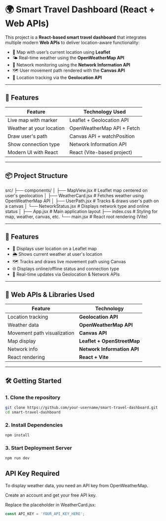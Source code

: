 # 🌍 Smart Travel Dashboard (React + Web APIs)

This project is a **React-based smart travel dashboard** that integrates multiple modern **Web APIs** to deliver location-aware functionality:

- 📍 Map with user’s current location using **Leaflet**
- 🌤️ Real-time weather using the **OpenWeatherMap API**
- 📶 Network monitoring using the **Network Information API**
- 🗺️ User movement path rendered with the **Canvas API**
- 📡 Location tracking via the **Geolocation API**

---

## 🚀 Features

| Feature                  | Technology Used                         |
|--------------------------|------------------------------------------|
| Live map with marker     | Leaflet + Geolocation API                |
| Weather at your location | OpenWeatherMap API + Fetch              |
| Draw user's path         | Canvas API + watchPosition              |
| Show connection type     | Network Information API                 |
| Modern UI with React     | React (Vite-based project)              |

---

## 📦 Project Structure
src/
├── components/
│ ├── MapView.jsx # Leaflet map centered on user's geolocation
│ ├── WeatherCard.jsx # Fetches weather using OpenWeatherMap API
│ ├── UserPath.jsx # Tracks & draws user's path on a canvas
│ └── NetworkStatus.jsx # Displays network type and online status
│
├── App.jsx # Main application layout
├── index.css # Styling for map, weather, canvas, etc.
└── main.jsx # React root rendering (Vite)


---

## 🚀 Features

- 📍 Displays user location on a Leaflet map
- 🌦️ Shows current weather at user's location
- 🗺️ Tracks and draws live movement path using Canvas
- 🌐 Displays online/offline status and connection type
- 🔁 Real-time updates via Geolocation & Network APIs

---

## 🧠 Web APIs & Libraries Used

| Feature                        | Technology                |
|-------------------------------|---------------------------|
| Location tracking             | **Geolocation API**       |
| Weather data                  | **OpenWeatherMap API**    |
| Movement path visualization   | **Canvas API**            |
| Map display                   | **Leaflet + OpenStreetMap** |
| Network info                  | **Network Information API** |
| React rendering               | **React + Vite**          |

---

## 🛠️ Getting Started

### 1. Clone the repository

```bash
git clone https://github.com/your-username/smart-travel-dashboard.git
cd smart-travel-dashboard
```
### 2. Install Dependencies
```bash
npm install
```
### 3. Start Deployment Server
```bash
npm run dev
```
## API Key Required
To display weather data, you need an API key from OpenWeatherMap.

Create an account and get your free API key.

Replace the placeholder in WeatherCard.jsx:

```js
const API_KEY = 'YOUR_API_KEY_HERE';
```
